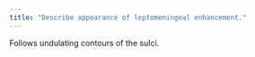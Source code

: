 ```yaml
---
title: "Describe appearance of leptomeningeal enhancement."
---
```

Follows undulating contours of the sulci.

